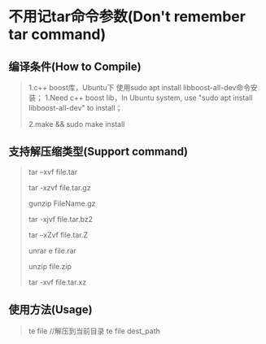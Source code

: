 # 不用记tar命令参数(Don't remember tar command)

## 编译条件(How to Compile)

> 1.c++ boost库，Ubuntu下 使用sudo apt install libboost-all-dev命令安装；
> 1.Need c++ boost lib，In Ubuntu system, use "sudo apt install libboost-all-dev" to install；
>
> 2.make && sudo make install

## 支持解压缩类型(Support command)

> tar –xvf file.tar
>
> tar -xzvf file.tar.gz
>
> gunzip FileName.gz
>
> tar -xjvf file.tar.bz2 
>
> tar –xZvf file.tar.Z
>
> unrar e file.rar
>
> unzip file.zip 
>
> tar -xvf file.tar.xz

## 使用方法(Usage)

> te file //解压到当前目录
> te file dest_path
